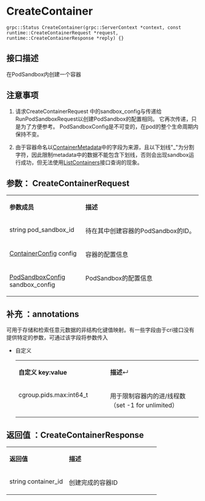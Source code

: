 # CreateContainer<a name="ZH-CN_TOPIC_0184808099"></a>

```
grpc::Status CreateContainer(grpc::ServerContext *context, const runtime::CreateContainerRequest *request, runtime::CreateContainerResponse *reply) {}
```

## 接口描述<a name="zh-cn_topic_0183088045_section729211519569"></a>

在PodSandbox内创建一个容器

## 注意事项<a name="zh-cn_topic_0183088045_section973104418419"></a>

1. 请求CreateContainerRequest 中的sandbox\_config与传递给RunPodSandboxRequest以创建PodSandbox的配置相同。 它再次传递，只是为了方便参考。 PodSandboxConfig是不可变的，在pod的整个生命周期内保持不变。

2. 由于容器命名以[ContainerMetadata](./接口-2.md#zh-cn_topic_0182207110_li17135914132319)中的字段为来源，且以下划线"\_"为分割字符，因此限制metadata中的数据不能包含下划线，否则会出现sandbox运行成功，但无法使用[ListContainers](./ListContainers.md#ZH-CN_TOPIC_0184808103)接口查询的现象。

## 参数： CreateContainerRequest<a name="zh-cn_topic_0183088045_section349492895613"></a>

<a name="zh-cn_topic_0183088045_table184320467318"></a>
<table><tbody><tr id="zh-cn_topic_0183088045_row78917461336"><td class="cellrowborder" valign="top" width="39.54%"><p id="zh-cn_topic_0183088045_p1089154617315"><a name="zh-cn_topic_0183088045_p1089154617315"></a><a name="zh-cn_topic_0183088045_p1089154617315"></a><strong id="zh-cn_topic_0183088045_b98915462314"><a name="zh-cn_topic_0183088045_b98915462314"></a><a name="zh-cn_topic_0183088045_b98915462314"></a>参数成员</strong></p>
</td>
<td class="cellrowborder" valign="top" width="60.46%"><p id="zh-cn_topic_0183088045_p128984613319"><a name="zh-cn_topic_0183088045_p128984613319"></a><a name="zh-cn_topic_0183088045_p128984613319"></a><strong id="zh-cn_topic_0183088045_b989164612317"><a name="zh-cn_topic_0183088045_b989164612317"></a><a name="zh-cn_topic_0183088045_b989164612317"></a>描述</strong></p>
</td>
</tr>
<tr id="zh-cn_topic_0183088045_row10898461533"><td class="cellrowborder" valign="top" width="39.54%"><p id="zh-cn_topic_0183088045_p114454389351"><a name="zh-cn_topic_0183088045_p114454389351"></a><a name="zh-cn_topic_0183088045_p114454389351"></a>string  pod_sandbox_id</p>
</td>
<td class="cellrowborder" valign="top" width="60.46%"><p id="zh-cn_topic_0183088045_p16591797361"><a name="zh-cn_topic_0183088045_p16591797361"></a><a name="zh-cn_topic_0183088045_p16591797361"></a>待在其中创建容器的PodSandbox的ID。</p>
</td>
</tr>
<tr id="zh-cn_topic_0183088045_row17894468314"><td class="cellrowborder" valign="top" width="39.54%"><p id="zh-cn_topic_0183088045_p1489111122411"><a name="zh-cn_topic_0183088045_p1489111122411"></a><a name="zh-cn_topic_0183088045_p1489111122411"></a><a href="接口-2.md#zh-cn_topic_0182207110_li9517163811284">ContainerConfig</a> config</p>
</td>
<td class="cellrowborder" valign="top" width="60.46%"><p id="zh-cn_topic_0183088045_p780820166266"><a name="zh-cn_topic_0183088045_p780820166266"></a><a name="zh-cn_topic_0183088045_p780820166266"></a>容器的配置信息</p>
</td>
</tr>
<tr id="zh-cn_topic_0183088045_row4812119101610"><td class="cellrowborder" valign="top" width="39.54%"><p id="zh-cn_topic_0183088045_p89345298375"><a name="zh-cn_topic_0183088045_p89345298375"></a><a name="zh-cn_topic_0183088045_p89345298375"></a><a href="接口-2.md#zh-cn_topic_0182207110_li253629701">PodSandboxConfig</a> sandbox_config</p>
</td>
<td class="cellrowborder" valign="top" width="60.46%"><p id="zh-cn_topic_0183088045_p516113378378"><a name="zh-cn_topic_0183088045_p516113378378"></a><a name="zh-cn_topic_0183088045_p516113378378"></a>PodSandbox的配置信息</p>
</td>
</tr>
</tbody>
</table>

## 补充 ：annotations<a name="zh-cn_topic_0183088045_section192641215164616"></a>

可用于存储和检索任意元数据的非结构化键值映射。有一些字段由于cri接口没有提供特定的参数，可通过该字段将参数传入

-   自定义

    <a name="zh-cn_topic_0183088045_table18570435155317"></a>
    <table><tbody><tr id="zh-cn_topic_0183088045_row961273515313"><td class="cellrowborder" valign="top" width="50%"><p id="zh-cn_topic_0183088045_p146121535155310"><a name="zh-cn_topic_0183088045_p146121535155310"></a><a name="zh-cn_topic_0183088045_p146121535155310"></a><strong id="zh-cn_topic_0183088045_b83874913547"><a name="zh-cn_topic_0183088045_b83874913547"></a><a name="zh-cn_topic_0183088045_b83874913547"></a>自定义 key:value</strong></p>
    </td>
    <td class="cellrowborder" valign="top" width="50%"><p id="zh-cn_topic_0183088045_p1861233511533"><a name="zh-cn_topic_0183088045_p1861233511533"></a><a name="zh-cn_topic_0183088045_p1861233511533"></a><strong id="zh-cn_topic_0183088045_b461263545314"><a name="zh-cn_topic_0183088045_b461263545314"></a><a name="zh-cn_topic_0183088045_b461263545314"></a>描述</strong>↵</p>
    </td>
    </tr>
    <tr id="zh-cn_topic_0183088045_row761273525315"><td class="cellrowborder" valign="top" width="50%"><p id="zh-cn_topic_0183088045_p221701745415"><a name="zh-cn_topic_0183088045_p221701745415"></a><a name="zh-cn_topic_0183088045_p221701745415"></a>cgroup.pids.max:int64_t</p>
    </td>
    <td class="cellrowborder" valign="top" width="50%"><p id="zh-cn_topic_0183088045_p1475318795514"><a name="zh-cn_topic_0183088045_p1475318795514"></a><a name="zh-cn_topic_0183088045_p1475318795514"></a>用于限制容器内的进/线程数（set -1 for unlimited）</p>
    </td>
    </tr>
    </tbody>
    </table>


## 返回值 ：CreateContainerResponse<a name="zh-cn_topic_0183088045_section1526020315504"></a>

<a name="zh-cn_topic_0183088045_table1526093165012"></a>
<table><tbody><tr id="zh-cn_topic_0183088045_row926093115015"><td class="cellrowborder" valign="top" width="39.54%"><p id="zh-cn_topic_0183088045_p14260143155018"><a name="zh-cn_topic_0183088045_p14260143155018"></a><a name="zh-cn_topic_0183088045_p14260143155018"></a><strong id="zh-cn_topic_0183088045_b10260153118509"><a name="zh-cn_topic_0183088045_b10260153118509"></a><a name="zh-cn_topic_0183088045_b10260153118509"></a>返回值</strong></p>
</td>
<td class="cellrowborder" valign="top" width="60.46%"><p id="zh-cn_topic_0183088045_p62602031155019"><a name="zh-cn_topic_0183088045_p62602031155019"></a><a name="zh-cn_topic_0183088045_p62602031155019"></a><strong id="zh-cn_topic_0183088045_b12601931165016"><a name="zh-cn_topic_0183088045_b12601931165016"></a><a name="zh-cn_topic_0183088045_b12601931165016"></a>描述</strong></p>
</td>
</tr>
<tr id="zh-cn_topic_0183088045_row326093175014"><td class="cellrowborder" valign="top" width="39.54%"><p id="zh-cn_topic_0183088045_p3480192112404"><a name="zh-cn_topic_0183088045_p3480192112404"></a><a name="zh-cn_topic_0183088045_p3480192112404"></a>string container_id</p>
</td>
<td class="cellrowborder" valign="top" width="60.46%"><p id="zh-cn_topic_0183088045_p14745551137"><a name="zh-cn_topic_0183088045_p14745551137"></a><a name="zh-cn_topic_0183088045_p14745551137"></a>创建完成的容器ID</p>
</td>
</tr>
</tbody>
</table>

